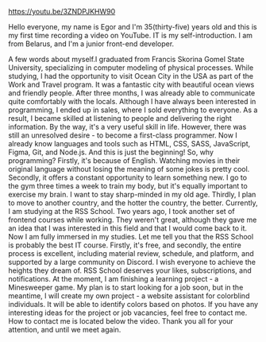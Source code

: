 https://youtu.be/3ZNDPJKHW90

Hello everyone, my name is Egor and I'm 35(thirty-five) years old and this is my first time recording a video on YouTube. IT is my self-introduction. I am from Belarus, and I'm a junior front-end developer.

 A few words about myself.I graduated from Francis Skorina Gomel State University, specializing in computer modeling of physical processes. While studying, I had the opportunity to visit Ocean City in the USA as part of the Work and Travel program. It was a fantastic city with beautiful ocean views and friendly people. After three months, I was already able to communicate quite comfortably with the locals. Although I have always been interested in programming, I ended up in sales, where I sold everything to everyone. As a result, I became skilled at listening to people and delivering the right information. By the way, it's a very useful skill in life. However, there was still an unresolved desire - to become a first-class programmer. Now I already know languages and tools such as HTML, CSS, SASS, JavaScript, Figma, Git, and Node.js. And this is just the beginning!
So, why programming? Firstly, it's because of English. Watching movies in their original language without losing the meaning of some jokes is pretty cool. Secondly, it offers a constant opportunity to learn something new. I go to the gym three times a week to train my body, but it's equally important to exercise my brain. I want to stay sharp-minded in my old age. Thirdly, I plan to move to another country, and the hotter the country, the better.
Currently, I am studying at the RSS School. Two years ago, I took another set of frontend courses while working. They weren't great, although they gave me an idea that I was interested in this field and that I would come back to it. Now I am fully immersed in my studies. Let me tell you that the RSS School is probably the best IT course. Firstly, it's free, and secondly, the entire process is excellent, including material review, schedule, and platform, and supported by a large community on Discord. I wish everyone to achieve the heights they dream of. RSS School deserves your likes, subscriptions, and notifications.
At the moment, I am finishing a learning project - a Minesweeper game. My plan is to start looking for a job soon, but in the meantime, I will create my own project - a website assistant for colorblind individuals. It will be able to identify colors based on photos. If you have any interesting ideas for the project or job vacancies, feel free to contact me. How to contact me is located below the video. Thank you all for your attention, and until we meet again.
